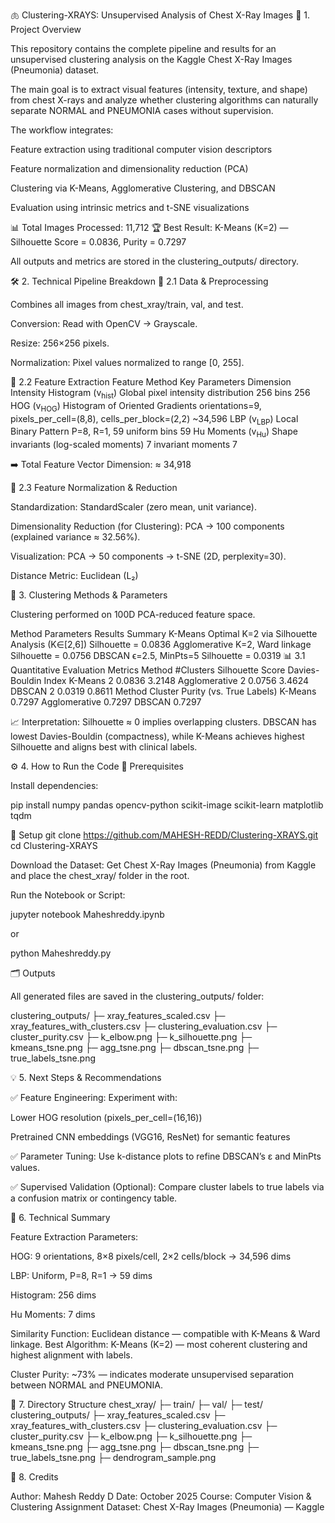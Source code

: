 🫁 Clustering-XRAYS: Unsupervised Analysis of Chest X-Ray Images
🚀 1. Project Overview

This repository contains the complete pipeline and results for an unsupervised clustering analysis on the Kaggle Chest X-Ray Images (Pneumonia) dataset.

The main goal is to extract visual features (intensity, texture, and shape) from chest X-rays and analyze whether clustering algorithms can naturally separate NORMAL and PNEUMONIA cases without supervision.

The workflow integrates:

Feature extraction using traditional computer vision descriptors

Feature normalization and dimensionality reduction (PCA)

Clustering via K-Means, Agglomerative Clustering, and DBSCAN

Evaluation using intrinsic metrics and t-SNE visualizations

📊 Total Images Processed: 11,712
🏆 Best Result: K-Means (K=2) — Silhouette Score = 0.0836, Purity = 0.7297

All outputs and metrics are stored in the clustering_outputs/ directory.

🛠️ 2. Technical Pipeline Breakdown
🔹 2.1 Data & Preprocessing

Combines all images from chest_xray/train, val, and test.

Conversion: Read with OpenCV → Grayscale.

Resize: 256×256 pixels.

Normalization: Pixel values normalized to range [0, 255].

🔹 2.2 Feature Extraction
Feature	Method	Key Parameters	Dimension
Intensity Histogram (v<sub>hist</sub>)	Global pixel intensity distribution	256 bins	256
HOG (v<sub>HOG</sub>)	Histogram of Oriented Gradients	orientations=9, pixels_per_cell=(8,8), cells_per_block=(2,2)	~34,596
LBP (v<sub>LBP</sub>)	Local Binary Pattern	P=8, R=1, 59 uniform bins	59
Hu Moments (v<sub>Hu</sub>)	Shape invariants (log-scaled moments)	7 invariant moments	7

➡️ Total Feature Vector Dimension: ≈ 34,918

🔹 2.3 Feature Normalization & Reduction

Standardization: StandardScaler (zero mean, unit variance).

Dimensionality Reduction (for Clustering): PCA → 100 components (explained variance ≈ 32.56%).

Visualization: PCA → 50 components → t-SNE (2D, perplexity=30).

Distance Metric: Euclidean (L₂)

🤖 3. Clustering Methods & Parameters

Clustering performed on 100D PCA-reduced feature space.

Method	Parameters	Results Summary
K-Means	Optimal K=2 via Silhouette Analysis (K∈[2,6])	Silhouette = 0.0836
Agglomerative	K=2, Ward linkage	Silhouette = 0.0756
DBSCAN	ϵ=2.5, MinPts=5	Silhouette = 0.0319
📊 3.1 Quantitative Evaluation Metrics
Method	#Clusters	Silhouette Score	Davies-Bouldin Index
K-Means	2	0.0836	3.2148
Agglomerative	2	0.0756	3.4624
DBSCAN	2	0.0319	0.8611
Method	Cluster Purity (vs. True Labels)
K-Means	0.7297
Agglomerative	0.7297
DBSCAN	0.7297

📈 Interpretation:
Silhouette ≈ 0 implies overlapping clusters.
DBSCAN has lowest Davies-Bouldin (compactness), while K-Means achieves highest Silhouette and aligns best with clinical labels.

⚙️ 4. How to Run the Code
🧩 Prerequisites

Install dependencies:

pip install numpy pandas opencv-python scikit-image scikit-learn matplotlib tqdm

🧠 Setup
git clone https://github.com/MAHESH-REDD/Clustering-XRAYS.git
cd Clustering-XRAYS


Download the Dataset:
Get Chest X-Ray Images (Pneumonia) from Kaggle and place the chest_xray/ folder in the root.

Run the Notebook or Script:

jupyter notebook Maheshreddy.ipynb


or

python Maheshreddy.py

🗂️ Outputs

All generated files are saved in the clustering_outputs/ folder:

clustering_outputs/
 ├─ xray_features_scaled.csv
 ├─ xray_features_with_clusters.csv
 ├─ clustering_evaluation.csv
 ├─ cluster_purity.csv
 ├─ k_elbow.png
 ├─ k_silhouette.png
 ├─ kmeans_tsne.png
 ├─ agg_tsne.png
 ├─ dbscan_tsne.png
 ├─ true_labels_tsne.png

💡 5. Next Steps & Recommendations

✅ Feature Engineering:
Experiment with:

Lower HOG resolution (pixels_per_cell=(16,16))

Pretrained CNN embeddings (VGG16, ResNet) for semantic features

✅ Parameter Tuning:
Use k-distance plots to refine DBSCAN’s ε and MinPts values.

✅ Supervised Validation (Optional):
Compare cluster labels to true labels via a confusion matrix or contingency table.

📜 6. Technical Summary

Feature Extraction Parameters:

HOG: 9 orientations, 8×8 pixels/cell, 2×2 cells/block → 34,596 dims

LBP: Uniform, P=8, R=1 → 59 dims

Histogram: 256 dims

Hu Moments: 7 dims

Similarity Function: Euclidean distance — compatible with K-Means & Ward linkage.
Best Algorithm: K-Means (K=2) — most coherent clustering and highest alignment with labels.

Cluster Purity: ~73% — indicates moderate unsupervised separation between NORMAL and PNEUMONIA.

🧭 7. Directory Structure
chest_xray/
 ├─ train/
 ├─ val/
 ├─ test/
clustering_outputs/
 ├─ xray_features_scaled.csv
 ├─ xray_features_with_clusters.csv
 ├─ clustering_evaluation.csv
 ├─ cluster_purity.csv
 ├─ k_elbow.png
 ├─ k_silhouette.png
 ├─ kmeans_tsne.png
 ├─ agg_tsne.png
 ├─ dbscan_tsne.png
 ├─ true_labels_tsne.png
 ├─ dendrogram_sample.png

🧾 8. Credits

Author: Mahesh Reddy D
Date: October 2025
Course: Computer Vision & Clustering Assignment
Dataset: Chest X-Ray Images (Pneumonia) — Kaggle
